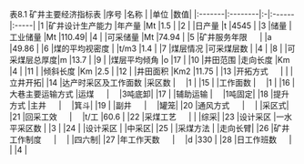 表8.1  矿井主要经济指标表
|序号		|名称			|		|单位	|数值|
|:-------|:--------|:-|:------|:-----|
|1		     |矿井设计生产能力	|年产量	|Mt	    |1.5   |
|2		     |			      |日产量	|t	     |4545  |
|3		     |储量			|工业储量	|Mt	    |110.49|
|4		     |			      |可采储量	|Mt	    |74.94 |
|5		     |矿井服务年限	　	|		|a	     |49.86 |
|6		     |煤的平均视密度	|		|t/m3	  |1.4   |
|7		     |煤层情况		|可采煤层数	|	      |4     |
|8		     |			      |可采煤层总厚度|m	     |13.7  |
|9		     |			      |煤层平均倾角	|o	     |17    |
|10		    |井田范围		|走向长度	|Km	    |4     |
|11		    |			      |倾斜长度	|Km	    |2.5   |
|12		    |			      |井田面积	|Km2	   |11.75 |
|13		    |开拓方式	　	|		|	      |立井开拓|
|14		    |达产时采区及工作面数	|采区数	|　	   |1     |
|15		    |			      |工作面数	|　	   |1     |
|16		    |大巷主要运输方式	|运煤	　	|　	   |3吨底卸|
|17		    |			      |辅助运输	|　	   |1吨固定|
|18		    |提升方式		|主井	　	|　	   |箕斗|
|19		    |			      |副井	　	|　	   |罐笼|
|20		    |通风方式	　	|　		|	      |采区式|
|21		    |回采工效	　	|　		|t/工	 |60.6  |
|22		    |采煤工艺	　	|		|	      |综采|
|23		    |设计采区		|一水平采区数	|	      |3     |
|24		    |			      |设计采区	|	      |中采区|
|25		    |			      |采煤方法	|	      |走向长臂|
|26		    |矿井工作制度	　	|　		|	      |四六制|
|27		    |年工作天数	　	|　		|d	     |330   |
|28		    |日工作班数	　	|　		|	      |4     |